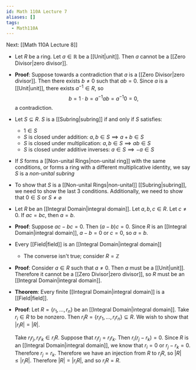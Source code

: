 ```yaml
---
id: Math 110A Lecture 7
aliases: []
tags:
  - Math110A
---
```


Next: [[Math 110A Lecture 8]]

- Let $R$ be a ring. Let $a\in \mathbb{R}$ be a [[Unit|unit]]. Then $a$ cannot
  be a [[Zero Divisor|zero divisor]].
- **Proof**: Suppose towards a contradiction that $a$ is a
  [[Zero Divisor|zero divisor]]. Then there exists $b\neq 0$ such that $ab = 0$.
  Since $a$ is a [[Unit|unit]], there exists $a^{-1}\in R$, so
  $$
    b = 1\cdot b = a^{-1}ab = a^{-1}0 = 0,
  $$
  a contradiction.
- Let $S\subseteq R$. $S$ is a [[Subring|subring]] if and only if $S$ satisfies:
  - $1\in S$
  - $S$ is closed under addition: $a,b\in S\implies a+b\in S$
  - $S$ is closed under multiplication: $a,b\in S\implies ab\in S$
  - $S$ is closed under additive inverses: $a\in S\implies -a\in S$
- If $S$ forms a [[Non-unital Rings|non-unital ring]] with the same conditions,
  or forms a ring with a different multiplicative identity, we say $S$ is a
  _non-unital subring_
- To show that $S$ is a [[Non-unital Rings|non-unital]] [[Subring|subring]], we
  need to show the last 3 conditions. Additionally, we need to show that
  $0\in S$ or $S\neq \varnothing$
- Let $R$ be an [[Integral Domain|integral domain]]. Let $a, b, c\in R$. Let
  $c\neq 0$. If $ac = bc$, then $a = b$.
- **Proof**: Suppose $ac - bc = 0$. Then $(a - b)c = 0$. Since $R$ is an
  [[Integral Domain|integral domain]], $a - b = 0$ or $c = 0$, so $a = b$.
- Every [[Field|field]] is an [[Integral Domain|integral domain]]
  - The converse isn't true; consider $R = \mathbb{Z}$
- **Proof**: Consider $a\in R$ such that $a\neq 0$. Then $a$ must be a
  [[Unit|unit]]. Therefore it cannot be a [[Zero Divisor|zero divisor]], so $R$
  must be an [[Integral Domain|integral domain]].
- **Theorem**: Every finite [[Integral Domain|integral domain]] is a
  [[Field|field]].
- **Proof**: Let $R = \{r_1,\dotsc,r_n\}$ be an
  [[Integral Domain|integral domain]]. Take $r_i\in R$ to be nonzero. Then
  $r_iR = \{r_ir_1,\dotsc,r_ir_n\}\subseteq R$. We wish to show that
  $|r_iR| = |R|$.

  Take $r_ir_j, r_ir_k\in r_iR$. Suppose that $r_ir_j = r_ir_k$. Then
  $r_i(r_j - r_k) = 0$. Since $R$ is an [[Integral Domain|integral domain]], we
  know that $r_i = 0$ or $r_j - r_k = 0$. Therefore $r_j = r_k$. Therefore we
  have an injection from $R$ to $r_iR$, so $|R|\leq |r_iR|$. Therefore
  $|R| = |r_iR|$, and so $r_iR = R$.
